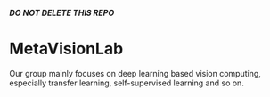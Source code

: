 
***DO NOT DELETE THIS REPO***

# MetaVisionLab

Our group mainly focuses on deep learning based vision computing, especially transfer learning, self-supervised learning and so on.
